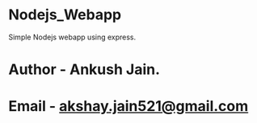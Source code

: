 # Nodejs_Webapp
Simple Nodejs webapp using express.

# Author - Ankush Jain.
# Email - akshay.jain521@gmail.com
